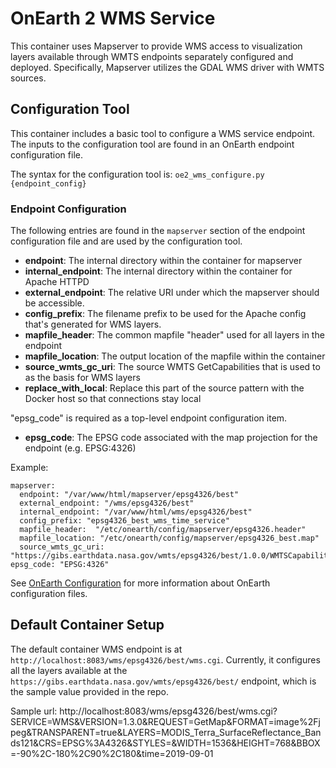 # OnEarth 2 WMS Service

This container uses Mapserver to provide WMS access to visualization layers available through WMTS endpoints separately configured and deployed.  Specifically, Mapserver utilizes the GDAL WMS driver with WMTS sources.

## Configuration Tool

This container includes a basic tool to configure a WMS service endpoint.  The inputs to the configuration tool are found in an OnEarth endpoint configuration file.  

The syntax for the configuration tool is: `oe2_wms_configure.py {endpoint_config}`

### Endpoint Configuration
The following entries are found in the `mapserver` section of the endpoint configuration file and are used by the configuration tool.

* **endpoint**: The internal directory within the container for mapserver
* **internal_endpoint**: The internal directory within the container for Apache HTTPD
* **external_endpoint**: The relative URI under which the mapserver should be accessible.
* **config_prefix**: The filename prefix to be used for the Apache config that's generated for WMS layers.
* **mapfile_header**: The common mapfile "header" used for all layers in the endpoint
* **mapfile_location**: The output location of the mapfile within the container
* **source_wmts_gc_uri**: The source WMTS GetCapabilities that is used to as the basis for WMS layers
* **replace_with_local**: Replace this part of the source pattern with the Docker host so that connections stay local

"epsg_code" is required as a top-level endpoint configuration item.

* **epsg_code**: The EPSG code associated with the map projection for the endpoint (e.g. EPSG:4326)

Example:
```
mapserver:
  endpoint: "/var/www/html/mapserver/epsg4326/best"
  external_endpoint: "/wms/epsg4326/best"
  internal_endpoint: "/var/www/html/wms/epsg4326/best"
  config_prefix: "epsg4326_best_wms_time_service"
  mapfile_header:  "/etc/onearth/config/mapserver/epsg4326.header"
  mapfile_location: "/etc/onearth/config/mapserver/epsg4326_best.map"
  source_wmts_gc_uri: "https://gibs.earthdata.nasa.gov/wmts/epsg4326/best/1.0.0/WMTSCapabilities.xml"
epsg_code: "EPSG:4326"
 ```
See [OnEarth Configuration](../../doc/configuration.md) for more information about OnEarth configuration files.

## Default Container Setup

The default container WMS endpoint is at `http://localhost:8083/wms/epsg4326/best/wms.cgi`. Currently, it
configures all the layers available at the
`https://gibs.earthdata.nasa.gov/wmts/epsg4326/best/` endpoint, which is the sample value provided in the repo.

Sample url:
http://localhost:8083/wms/epsg4326/best/wms.cgi?SERVICE=WMS&VERSION=1.3.0&REQUEST=GetMap&FORMAT=image%2Fjpeg&TRANSPARENT=true&LAYERS=MODIS_Terra_SurfaceReflectance_Bands121&CRS=EPSG%3A4326&STYLES=&WIDTH=1536&HEIGHT=768&BBOX=-90%2C-180%2C90%2C180&time=2019-09-01
